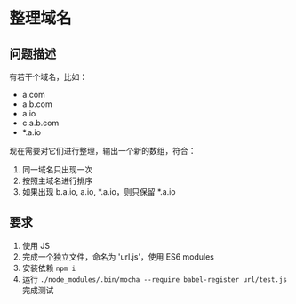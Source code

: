 整理域名
========

## 问题描述

有若干个域名，比如：

* a.com
* a.b.com
* a.io
* c.a.b.com
* *.a.io

现在需要对它们进行整理，输出一个新的数组，符合：

1. 同一域名只出现一次
2. 按照主域名进行排序
3. 如果出现 b.a.io, a.io, *.a.io，则只保留 *.a.io

## 要求

1. 使用 JS
2. 完成一个独立文件，命名为 'url.js'，使用 ES6 modules
3. 安装依赖 `npm i`
4. 运行 `./node_modules/.bin/mocha --require babel-register url/test.js` 完成测试